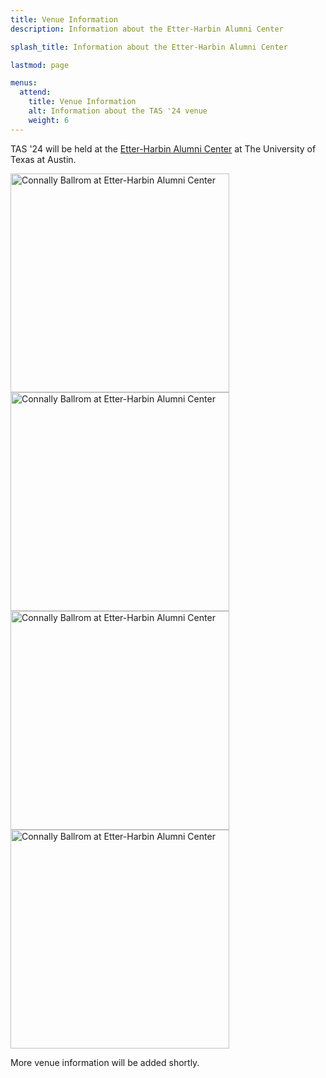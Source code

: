 ```yaml
---
title: Venue Information
description: Information about the Etter-Harbin Alumni Center

splash_title: Information about the Etter-Harbin Alumni Center

lastmod: page

menus:
  attend:
    title: Venue Information
    alt: Information about the TAS '24 venue
    weight: 6
---
```


TAS '24 will be held at the <a href="https://www.etterharbinalumnicenter.com/">Etter-Harbin Alumni Center</a> at The University of Texas at Austin.

<div class="d-flex flex-row flex-wrap mx-auto justify-content-center mb-2">
  <div class="p-2 m-1"><img src="{{ "/assets/img/venue/Connally Ballroom1.jpg" | relative_url }}" alt="Connally Ballrom at Etter-Harbin Alumni Center" style="width: 350px"></div>
  <div class="p-2 m-1"><img src="{{ "/assets/img/venue/Connally Ballroom2.jpg" | relative_url }}" alt="Connally Ballrom at Etter-Harbin Alumni Center" style="width: 350px"></div>
  <div class="p-2 m-1"><img src="{{ "/assets/img/venue/Connally Ballroom3.jpg" | relative_url }}" alt="Connally Ballrom at Etter-Harbin Alumni Center" style="width: 350px"></div>
  <div class="p-2 m-1"><img src="{{ "/assets/img/venue/Connally Ballroom5.jpg" | relative_url }}" alt="Connally Ballrom at Etter-Harbin Alumni Center" style="width: 350px"></div>
</div>

More venue information will be added shortly.
